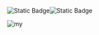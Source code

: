 ![Static Badge](https://img.shields.io/badge/Python-blue?style=for-the-badge&logo=python&logoColor=%23fff64b)![Static Badge](https://img.shields.io/badge/Discord-%235865F2?style=for-the-badge&logo=discord&logoColor=white)




![my](https://github.com/AkitaSX/AkitaSX/assets/152192392/92a15736-589d-4a3c-af95-f57731072b43)
